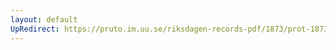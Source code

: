 ```yaml
---
layout: default
UpRedirect: https://pruto.im.uu.se/riksdagen-records-pdf/1873/prot-1873--ak--520/prot-1873--ak--520_029.pdf
---
```

